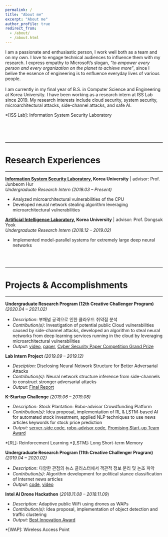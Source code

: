 ```yaml
---
permalink: /
title: "About me"
excerpt: "About me"
author_profile: true
redirect_from: 
  - /about/
  - /about.html
---
```



I am a passionate and enthusiastic person, I work well both as a team and on my own. I love to engage technical audiences to influence them with my research. I express empathy to Microsoft’s slogan, *“to empower every person and every organization on the planet to achieve more”*, since I belive the essence of engineering is to enfluence everyday lives of various people.<br>
<br>
I am currently in my final year of B.S. in Computer Science and Engineering at Korea University. I have been working as a research intern at ISS Lab since 2019. My research interests include cloud security, system security, microarchitectural attacks, side-channel attacks, and safe AI.
 
*[ISS Lab]: Information System Security Laboratory

<br>
<br><br>

---
# Research Experiences
---

**[Information System Security Laboratory](http://isslab.korea.ac.kr/), Korea University** | advisor: Prof. Junbeom Hur<br>
_Undergraduate Research Intern (2019.03 – Present)_<br>
- Analyzed microarchitectural vulnerabilities of the CPU
- Developed neural network stealing algorithm leveraging microarchitectural vulnerabilities

**[Artificial Intelligence Laboratory](http://ai.korea.ac.kr/), Korea University** | advisor: Prof. Dongsuk Yook<br>
_Undergraduate Research Intern (2018.12 – 2019.02)_<br>
- Implemented model-parallel systems for extremely large deep neural networks

<br><br>

---
# Projects & Accomplishments
---

**Undergraduate Research Program (12th Creative Challenger Program)**  _(2020.04 – 2021.02)_
- _Description_: 부채널 공격으로 인한 클라우드 취약점 분석
- _Contribution(s)_: Investigation of potential public Cloud vulnerabilities caused by side-channel attacks, developed an algorithm to steal neural networks from deep learning services running in the cloud by leveraging microarchitectural vulnerabilities
- _Output_: [video](https://www.youtube.com/watch?v=lOjms7Zy5Nc), [paper](https://ieeexplore.ieee.org/abstract/document/9333926), [Cyber Security Paper Competition Grand Prize](https://http://yongari38.github.io/files/사이버안보논문공모전_최우수상.jpg)

**Lab Intern Project** _(2019.09 – 2019.12)_ 
- _Desciption:_ Disclosing Neural Network Structure for Better Adversarial Attacks
- _Contribution(s):_ Neural network structure inference from side-channels to construct stronger adversarial attacks
- _Output:_ [Final Report](http://yongari38.github.io/files/12월%20학부연구생(랩인턴)%20최종제출_정호용.pdf)

**K-Startup Challenge**  _(2019.06 – 2019.08)_
-   _Description:_  Stock Plantation: Robo-advisor Crowdfunding Platform
-   _Contribution(s):_  Idea proposal, implementation of RL & LSTM-based AI for automated stock investment, applied NLP techniques to use news articles keywords for stock price prediction 
-   _Output:_  [server-side code](https://github.com/hanjae-jea/fintech), [robo-advisor code](https://github.com/yongari38/Stock-Plantation), [Promising Start-up Team Award](https://wkddydpf.github.io/attaches/kstart.pdf)

*[RL]: Reinforcement Learning
*[LSTM]: Long Short-term Memory

**Undergraduate Research Program (11th Creative Challenger Program)**  _(2019.04 – 2020.02)_
- _Description_: 다양한 관점의 뉴스 클러스터에서 객관적 정보 분리 및 논조 파악
- _Contribution(s)_: Algorithm development for political stance classification of Internet news articles  
- _Output_: [code](https://github.com/Kim-mins/Creative-Challenger-Program), [video](https://youtu.be/mPty8IovFVo)

**Intel AI Drone Hackathon**  (_2018.11.08 – 2018.11.09_)
-   _Description:_  Adaptive public WiFi using drones as WAPs
-   _Contribution(s):_  Idea proposal, implementation of object detection and traffic clustering
-   _Output:_  [Best Innovation Award](https://wkddydpf.github.io/attaches/intel.pdf)

*[WAP]: Wireless Access Point

